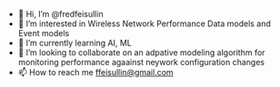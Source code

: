 - 👋 Hi, I’m @fredfeisullin
- 👀 I’m interested in Wireless Network Performance Data models and Event models
- 🌱 I’m currently learning AI, ML
- 💞️ I’m looking to collaborate on an adpative modeling algorithm for monitoring performance agaainst neywork configuration changes
- 📫 How to reach me ffeisullin@gmail.com

<!---
faridfeisullin/faridfeisullin is a ✨ special ✨ repository because its `README.md` (this file) appears on your GitHub profile.
You can click the Preview link to take a look at your changes.
--->
